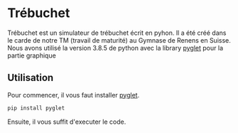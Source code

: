 # Trébuchet

Trébuchet est un simulateur de trébuchet écrit en pyhon. Il a été créé dans le carde de notre TM (travail de maturité) au Gymnase de Renens en Suisse. Nous avons utilisé la version 3.8.5 de python avec la library [pyglet](http://pyglet.org) pour la partie graphique

## Utilisation
Pour commencer, il vous faut installer [pyglet](http://pyglet.org).

```bash
pip install pyglet
```
Ensuite, il vous suffit d'executer le code.
